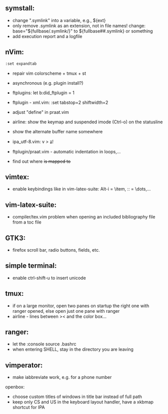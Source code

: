 symstall:
-----------
- change ".symlink" into a variable, e.g., ${ext}
- only remove .symlink as an extension, not in file names! change:
		base="${fullbase/\.symlink/}"
		to ${fullbase##.symlink} or something
- add execution report and a logfile

nVim:
-----
```bash
:set expandtab
```
- repair vim colorscheme + tmux + st

- asynchronous (e.g. plugin install?)

- ftplugins: let b:did_ftplugin = 1

- ftplugin - xml.vim: :set tabstop=2 shiftwidth=2

- adjust "define" in praat.vim

- airline: show the keymap and suspended imode (Ctrl-o) on the statusline

- show the alternate buffer name somewhere

- ipa_utf-8.vim: v > ʑ!

- ftplugin/praat.vim - automatic indentation in loops,...

- find out where <del> is mapped to <F1>

vimtex:
-------
- enable keybindings like in vim-latex-suite: Alt-i = \item, :: = \dots,...

vim-latex-suite:
----------------
- compiler/tex.vim problem when opening an included bibliography file from a toc
  file

GTK3:
-----
- firefox scroll bar, radio buttons, fields, etc.

simple terminal:
----------------
- enable ctrl-shift-u to insert unicode

tmux:
-----
- if on a large monitor, open two panes on startup the right one with ranger
  opened, else open just one pane with ranger
- airline - lines between >< and the color box...

ranger:
-------
- let the :console source .bashrc
- when entering SHELL, stay in the directory you are leaving

vimperator:
-----------
- make iabbreviate work, e.g. for a phone number

openbox:
- choose custom titles of windows in title bar instead of full path
- keep only CS and US in the keyboard layout handler, have a xkbmap shortcut for IPA

